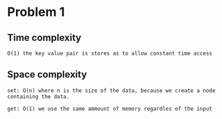 # Problem 1

## Time complexity
    O(1) the key value pair is stores as to allow constant time access

## Space complexity
    set: O(n) where n is the size of the data, because we create a node containing the data.
    
    get: O(1) we use the same ammount of memory regardles of the input